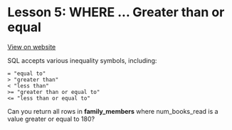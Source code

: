 # Lesson 5: WHERE ... Greater than or equal

[View on website](https://www.sql-easy.com/where_greater_than_or_equal)

SQL accepts various inequality symbols, including:
```
= "equal to"
> "greater than"
< "less than"
>= "greater than or equal to"
<= "less than or equal to"
```

Can you return all rows in **family_members** where num_books_read is a value greater or equal to 180?